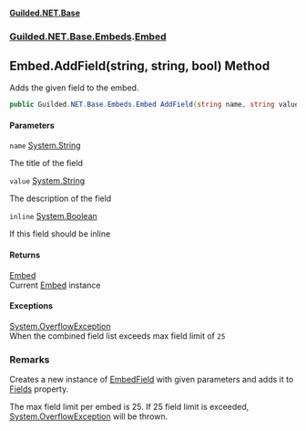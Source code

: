 
#### [Guilded.NET.Base](Guilded_NET_Base 'Guilded.NET.Base')
### [Guilded.NET.Base.Embeds](Guilded_NET_Base#Guilded_NET_Base_Embeds 'Guilded.NET.Base.Embeds').[Embed](Embed 'Guilded.NET.Base.Embeds.Embed')
## Embed.AddField(string, string, bool) Method

Adds the given field to the embed.
```csharp
public Guilded.NET.Base.Embeds.Embed AddField(string name, string value, bool inline=false);
```

#### Parameters

<a name='Guilded_NET_Base_Embeds_Embed_AddField(string_string_bool)_name'></a>
`name` [System.String](https://docs.microsoft.com/en-us/dotnet/api/System.String 'System.String')

The title of the field

<a name='Guilded_NET_Base_Embeds_Embed_AddField(string_string_bool)_value'></a>
`value` [System.String](https://docs.microsoft.com/en-us/dotnet/api/System.String 'System.String')

The description of the field

<a name='Guilded_NET_Base_Embeds_Embed_AddField(string_string_bool)_inline'></a>
`inline` [System.Boolean](https://docs.microsoft.com/en-us/dotnet/api/System.Boolean 'System.Boolean')

If this field should be inline


#### Returns
[Embed](Embed 'Guilded.NET.Base.Embeds.Embed')  
Current [Embed](Embed 'Guilded.NET.Base.Embeds.Embed') instance


#### Exceptions

[System.OverflowException](https://docs.microsoft.com/en-us/dotnet/api/System.OverflowException 'System.OverflowException')  
When the combined field list exceeds max field limit of `25`

### Remarks
  
Creates a new instance of [EmbedField](EmbedField 'Guilded.NET.Base.Embeds.EmbedField') with given parameters and adds it to [Fields](Embed_Fields 'Guilded.NET.Base.Embeds.Embed.Fields') property.  
  
The max field limit per embed is 25. If 25 field limit is exceeded, [System.OverflowException](https://docs.microsoft.com/en-us/dotnet/api/System.OverflowException 'System.OverflowException') will be thrown.